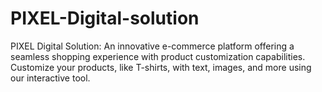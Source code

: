 # PIXEL-Digital-solution
PIXEL Digital Solution: An innovative e-commerce platform offering a seamless shopping experience with product customization capabilities. Customize your products, like T-shirts, with text, images, and more using our interactive tool.
 